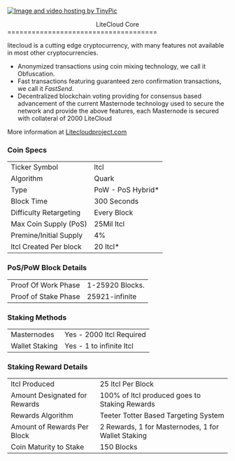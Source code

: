 <a href="http://es.tinypic.com?ref=116l8bq" target="_blank"><img src="http://i68.tinypic.com/116l8bq.png" border="0" alt="Image and video hosting by TinyPic"></a>


<center>LiteCloud Core</center> 
=====================================

litecloud is a cutting edge cryptocurrency, with many features not available in most other cryptocurrencies.
- Anonymized transactions using coin mixing technology, we call it Obfuscation.
- Fast transactions featuring guaranteed zero confirmation transactions, we call it _FastSend_.
- Decentralized blockchain voting providing for consensus based advancement of the current Masternode
  technology used to secure the network and provide the above features, each Masternode is secured
  with collateral of 2000 LiteCloud

More information at [Litecloudproject.com](http://Litecloudproject.com)

### Coin Specs
<table>
<tr><td>Ticker Symbol</td><td>ltcl</td></tr>
<tr><td>Algorithm</td><td>Quark</td></tr>
<tr><td>Type</td><td>PoW - PoS Hybrid*</td></tr>
<tr><td>Block Time</td><td>300 Seconds</td></tr>
<tr><td>Difficulty Retargeting</td><td>Every Block</td></tr>
<tr><td>Max Coin Supply (PoS)</td><td>25Mil ltcl</td></tr>
<tr><td>Premine/Initial Supply</td><td>4%</td></tr>
<tr><td>ltcl Created Per block</td><td>20 ltcl*</td></tr>
</table>


### PoS/PoW Block Details
<table>
<tr><td>Proof Of Work Phase</td><td>1-25920 Blocks.</td></tr>
<tr><td>Proof of Stake Phase</td><td>25921-infinite</td></tr>
</table>

### Staking Methods
<table>
<tr><td>Masternodes</td><td>Yes - 2000 ltcl Required</td></tr>
<tr><td>Wallet Staking</td><td>Yes - 1 to infinite ltcl</td></tr>
</table>

### Staking Reward Details
<table>
<tr><td>ltcl Produced</td><td>25 ltcl Per Block</td></tr>
<tr><td>Amount Designated for Rewards</td><td>100% of ltcl produced goes to Staking Rewards</td></tr>
<tr><td>Rewards Algorithm</td><td>Teeter Totter Based Targeting System</td></tr>
<tr><td>Amount of Rewards Per Block</td><td>2 Rewards, 1 for Masternodes, 1 for Wallet Staking</td></tr>
<tr><td>Coin Maturity to Stake</td><td>150 Blocks</td></tr>


</table>



